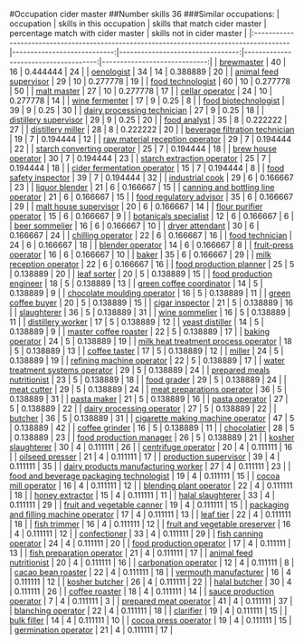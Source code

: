 #Occupation cider master
##Number skills 36
###Similar occupations:
| occupation                                                                              |   skills in this occupation |   skills that match cider master |   percentage match with cider master |   skills not in cider master |
|:----------------------------------------------------------------------------------------|----------------------------:|---------------------------------:|-------------------------------------:|-----------------------------:|
| [brewmaster](brewmaster.md)                                                             |                          40 |                               16 |                             0.444444 |                           24 |
| [oenologist](oenologist.md)                                                             |                          34 |                               14 |                             0.388889 |                           20 |
| [animal feed supervisor](animal_feed_supervisor.md)                                     |                          29 |                               10 |                             0.277778 |                           19 |
| [food technologist](food_technologist.md)                                               |                          60 |                               10 |                             0.277778 |                           50 |
| [malt master](malt_master.md)                                                           |                          27 |                               10 |                             0.277778 |                           17 |
| [cellar operator](cellar_operator.md)                                                   |                          24 |                               10 |                             0.277778 |                           14 |
| [wine fermenter](wine_fermenter.md)                                                     |                          17 |                                9 |                             0.25     |                            8 |
| [food biotechnologist](food_biotechnologist.md)                                         |                          39 |                                9 |                             0.25     |                           30 |
| [dairy processing technician](dairy_processing_technician.md)                           |                          27 |                                9 |                             0.25     |                           18 |
| [distillery supervisor](distillery_supervisor.md)                                       |                          29 |                                9 |                             0.25     |                           20 |
| [food analyst](food_analyst.md)                                                         |                          35 |                                8 |                             0.222222 |                           27 |
| [distillery miller](distillery_miller.md)                                               |                          28 |                                8 |                             0.222222 |                           20 |
| [beverage filtration technician](beverage_filtration_technician.md)                     |                          19 |                                7 |                             0.194444 |                           12 |
| [raw material reception operator](raw_material_reception_operator.md)                   |                          29 |                                7 |                             0.194444 |                           22 |
| [starch converting operator](starch_converting_operator.md)                             |                          25 |                                7 |                             0.194444 |                           18 |
| [brew house operator](brew_house_operator.md)                                           |                          30 |                                7 |                             0.194444 |                           23 |
| [starch extraction operator](starch_extraction_operator.md)                             |                          25 |                                7 |                             0.194444 |                           18 |
| [cider fermentation operator](cider_fermentation_operator.md)                           |                          15 |                                7 |                             0.194444 |                            8 |
| [food safety inspector](food_safety_inspector.md)                                       |                          39 |                                7 |                             0.194444 |                           32 |
| [industrial cook](industrial_cook.md)                                                   |                          29 |                                6 |                             0.166667 |                           23 |
| [liquor blender](liquor_blender.md)                                                     |                          21 |                                6 |                             0.166667 |                           15 |
| [canning and bottling line operator](canning_and_bottling_line_operator.md)             |                          21 |                                6 |                             0.166667 |                           15 |
| [food regulatory advisor](food_regulatory_advisor.md)                                   |                          35 |                                6 |                             0.166667 |                           29 |
| [malt house supervisor](malt_house_supervisor.md)                                       |                          20 |                                6 |                             0.166667 |                           14 |
| [flour purifier operator](flour_purifier_operator.md)                                   |                          15 |                                6 |                             0.166667 |                            9 |
| [botanicals specialist](botanicals_specialist.md)                                       |                          12 |                                6 |                             0.166667 |                            6 |
| [beer sommelier](beer_sommelier.md)                                                     |                          16 |                                6 |                             0.166667 |                           10 |
| [dryer attendant](dryer_attendant.md)                                                   |                          30 |                                6 |                             0.166667 |                           24 |
| [chilling operator](chilling_operator.md)                                               |                          22 |                                6 |                             0.166667 |                           16 |
| [food technician](food_technician.md)                                                   |                          24 |                                6 |                             0.166667 |                           18 |
| [blender operator](blender_operator.md)                                                 |                          14 |                                6 |                             0.166667 |                            8 |
| [fruit-press operator](fruit-press_operator.md)                                         |                          16 |                                6 |                             0.166667 |                           10 |
| [baker](baker.md)                                                                       |                          35 |                                6 |                             0.166667 |                           29 |
| [milk reception operator](milk_reception_operator.md)                                   |                          22 |                                6 |                             0.166667 |                           16 |
| [food production planner](food_production_planner.md)                                   |                          25 |                                5 |                             0.138889 |                           20 |
| [leaf sorter](leaf_sorter.md)                                                           |                          20 |                                5 |                             0.138889 |                           15 |
| [food production engineer](food_production_engineer.md)                                 |                          18 |                                5 |                             0.138889 |                           13 |
| [green coffee coordinator](green coffee coordinator.md)                                 |                          14 |                                5 |                             0.138889 |                            9 |
| [chocolate moulding operator](chocolate_moulding_operator.md)                           |                          16 |                                5 |                             0.138889 |                           11 |
| [green coffee buyer](green_coffee_buyer.md)                                             |                          20 |                                5 |                             0.138889 |                           15 |
| [cigar inspector](cigar_inspector.md)                                                   |                          21 |                                5 |                             0.138889 |                           16 |
| [slaughterer](slaughterer.md)                                                           |                          36 |                                5 |                             0.138889 |                           31 |
| [wine sommelier](wine_sommelier.md)                                                     |                          16 |                                5 |                             0.138889 |                           11 |
| [distillery worker](distillery_worker.md)                                               |                          17 |                                5 |                             0.138889 |                           12 |
| [yeast distiller](yeast_distiller.md)                                                   |                          14 |                                5 |                             0.138889 |                            9 |
| [master coffee roaster](master_coffee_roaster.md)                                       |                          22 |                                5 |                             0.138889 |                           17 |
| [baking operator](baking_operator.md)                                                   |                          24 |                                5 |                             0.138889 |                           19 |
| [milk heat treatment process operator](milk_heat_treatment_process_operator.md)         |                          18 |                                5 |                             0.138889 |                           13 |
| [coffee taster](coffee_taster.md)                                                       |                          17 |                                5 |                             0.138889 |                           12 |
| [miller](miller.md)                                                                     |                          24 |                                5 |                             0.138889 |                           19 |
| [refining machine operator](refining_machine_operator.md)                               |                          22 |                                5 |                             0.138889 |                           17 |
| [water treatment systems operator](water_treatment_systems_operator.md)                 |                          29 |                                5 |                             0.138889 |                           24 |
| [prepared meals nutritionist](prepared_meals_nutritionist.md)                           |                          23 |                                5 |                             0.138889 |                           18 |
| [food grader](food_grader.md)                                                           |                          29 |                                5 |                             0.138889 |                           24 |
| [meat cutter](meat_cutter.md)                                                           |                          29 |                                5 |                             0.138889 |                           24 |
| [meat preparations operator](meat_preparations_operator.md)                             |                          36 |                                5 |                             0.138889 |                           31 |
| [pasta maker](pasta_maker.md)                                                           |                          21 |                                5 |                             0.138889 |                           16 |
| [pasta operator](pasta_operator.md)                                                     |                          27 |                                5 |                             0.138889 |                           22 |
| [dairy processing operator](dairy_processing_operator.md)                               |                          27 |                                5 |                             0.138889 |                           22 |
| [butcher](butcher.md)                                                                   |                          36 |                                5 |                             0.138889 |                           31 |
| [cigarette making machine operator](cigarette_making_machine_operator.md)               |                          47 |                                5 |                             0.138889 |                           42 |
| [coffee grinder](coffee_grinder.md)                                                     |                          16 |                                5 |                             0.138889 |                           11 |
| [chocolatier](chocolatier.md)                                                           |                          28 |                                5 |                             0.138889 |                           23 |
| [food production manager](food_production_manager.md)                                   |                          26 |                                5 |                             0.138889 |                           21 |
| [kosher slaughterer](kosher_slaughterer.md)                                             |                          30 |                                4 |                             0.111111 |                           26 |
| [centrifuge operator](centrifuge_operator.md)                                           |                          20 |                                4 |                             0.111111 |                           16 |
| [oilseed presser](oilseed_presser.md)                                                   |                          21 |                                4 |                             0.111111 |                           17 |
| [production supervisor](production_supervisor.md)                                       |                          39 |                                4 |                             0.111111 |                           35 |
| [dairy products manufacturing worker](dairy_products_manufacturing_worker.md)           |                          27 |                                4 |                             0.111111 |                           23 |
| [food and beverage packaging technologist](food_and_beverage_packaging_technologist.md) |                          19 |                                4 |                             0.111111 |                           15 |
| [cocoa mill operator](cocoa_mill_operator.md)                                           |                          16 |                                4 |                             0.111111 |                           12 |
| [blending plant operator](blending_plant_operator.md)                                   |                          22 |                                4 |                             0.111111 |                           18 |
| [honey extractor](honey_extractor.md)                                                   |                          15 |                                4 |                             0.111111 |                           11 |
| [halal slaughterer](halal_slaughterer.md)                                               |                          33 |                                4 |                             0.111111 |                           29 |
| [fruit and vegetable canner](fruit_and_vegetable_canner.md)                             |                          19 |                                4 |                             0.111111 |                           15 |
| [packaging and filling machine operator](packaging_and_filling_machine_operator.md)     |                          17 |                                4 |                             0.111111 |                           13 |
| [leaf tier](leaf_tier.md)                                                               |                          22 |                                4 |                             0.111111 |                           18 |
| [fish trimmer](fish_trimmer.md)                                                         |                          16 |                                4 |                             0.111111 |                           12 |
| [fruit and vegetable preserver](fruit_and_vegetable_preserver.md)                       |                          16 |                                4 |                             0.111111 |                           12 |
| [confectioner](confectioner.md)                                                         |                          33 |                                4 |                             0.111111 |                           29 |
| [fish canning operator](fish_canning_operator.md)                                       |                          24 |                                4 |                             0.111111 |                           20 |
| [food production operator](food_production_operator.md)                                 |                          17 |                                4 |                             0.111111 |                           13 |
| [fish preparation operator](fish_preparation_operator.md)                               |                          21 |                                4 |                             0.111111 |                           17 |
| [animal feed nutritionist](animal_feed_nutritionist.md)                                 |                          20 |                                4 |                             0.111111 |                           16 |
| [carbonation operator](carbonation_operator.md)                                         |                          12 |                                4 |                             0.111111 |                            8 |
| [cacao bean roaster](cacao_bean_roaster.md)                                             |                          22 |                                4 |                             0.111111 |                           18 |
| [vermouth manufacturer](vermouth_manufacturer.md)                                       |                          16 |                                4 |                             0.111111 |                           12 |
| [kosher butcher](kosher_butcher.md)                                                     |                          26 |                                4 |                             0.111111 |                           22 |
| [halal butcher](halal_butcher.md)                                                       |                          30 |                                4 |                             0.111111 |                           26 |
| [coffee roaster](coffee_roaster.md)                                                     |                          18 |                                4 |                             0.111111 |                           14 |
| [sauce production operator](sauce_production_operator.md)                               |                           7 |                                4 |                             0.111111 |                            3 |
| [prepared meat operator](prepared_meat_operator.md)                                     |                          41 |                                4 |                             0.111111 |                           37 |
| [blanching operator](blanching_operator.md)                                             |                          22 |                                4 |                             0.111111 |                           18 |
| [clarifier](clarifier.md)                                                               |                          19 |                                4 |                             0.111111 |                           15 |
| [bulk filler](bulk_filler.md)                                                           |                          14 |                                4 |                             0.111111 |                           10 |
| [cocoa press operator](cocoa_press_operator.md)                                         |                          19 |                                4 |                             0.111111 |                           15 |
| [germination operator](germination_operator.md)                                         |                          21 |                                4 |                             0.111111 |                           17 |
